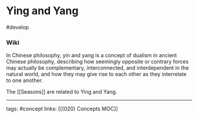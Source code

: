 # Ying and Yang
#develop

### Wiki
In Chinese philosophy, yin and yang is a concept of dualism in ancient Chinese philosophy, describing how seemingly opposite or contrary forces may actually be complementary, interconnected, and interdependent in the natural world, and how they may give rise to each other as they interrelate to one another.

The [[Seasons]] are related to Ying and Yang.

---
tags: #concept
links: [[(020) Concepts MOC]]


